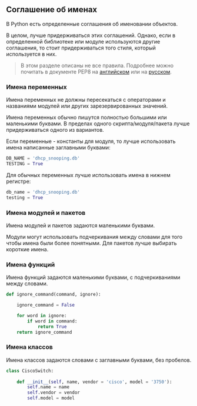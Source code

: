 ## Соглашение об именах

В Python есть определенные соглашения об именовании объектов.

В целом, лучше придерживаться этих соглашений.
Однако, если в определенной библиотеке или модуле используются другие соглашения, то стоит придерживаться того стиля, который используется в них.


> В этом разделе описаны не все правила. Подробнее можно почитать в документе PEP8 на [английском](https://www.python.org/dev/peps/pep-0008/) или на [русском](http://pep8.ru/doc/pep8/).

### Имена переменных

Имена переменных не должны пересекаться с операторами и названиями модулей или других зарезервированных значений.

Имена переменных обычно пишутся полностью большими или маленькими буквами.
В пределах одного скрипта/модуля/пакета лучше придерживаться одного из вариантов.

Если переменные - константы для модуля, то лучше использовать имена написанные заглавными буквами:
```python
DB_NAME = 'dhcp_snooping.db'
TESTING = True
```

Для обычных переменных лучше использовать имена в нижнем регистре:
```python
db_name = 'dhcp_snooping.db'
testing = True
```

### Имена модулей и пакетов

Имена модулей и пакетов задаются маленькими буквами.

Модули могут использовать подчеркивания между словами для того чтобы имена были более понятными.
Для пакетов лучше выбирать короткие имена.



### Имена функций

Имена функций задаются маленькими буквами, с подчеркиваниями между словами.

```python
def ignore_command(command, ignore):

    ignore_command = False

    for word in ignore:
        if word in command:
            return True
    return ignore_command

```


### Имена классов

Имена классов задаются словами с заглавными буквами, без пробелов.

```python
class CiscoSwitch:
    
    def __init__(self, name, vendor = 'cisco', model = '3750'):
        self.name = name
        self.vendor = vendor
        self.model = model

```
